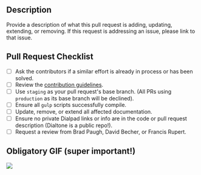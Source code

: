 ## Description
Provide a description of what this pull request is adding, updating, extending, or removing. If this request is addressing an issue, please link to that issue.

## Pull Request Checklist

 - [ ] Ask the contributors if a similar effort is already in process or has been solved.
 - [ ] Review the [contribution guidelines](https://github.com/dialpad/dialtone/blob/staging/.github/CONTRIBUTING.md).
 - [ ] Use `staging` as your pull request's base branch. (All PRs using `production` as its base branch will be declined).
 - [ ] Ensure all `gulp` scripts successfully compile.
 - [ ] Update, remove, or extend all affected documentation.
 - [ ] Ensure no private Dialpad links or info are in the code or pull request description (Dialtone is a public repo!).
 - [ ] Request a review from Brad Paugh, David Becher, or Francis Rupert.

## Obligatory GIF (super important!)
![](path/to/gif)
